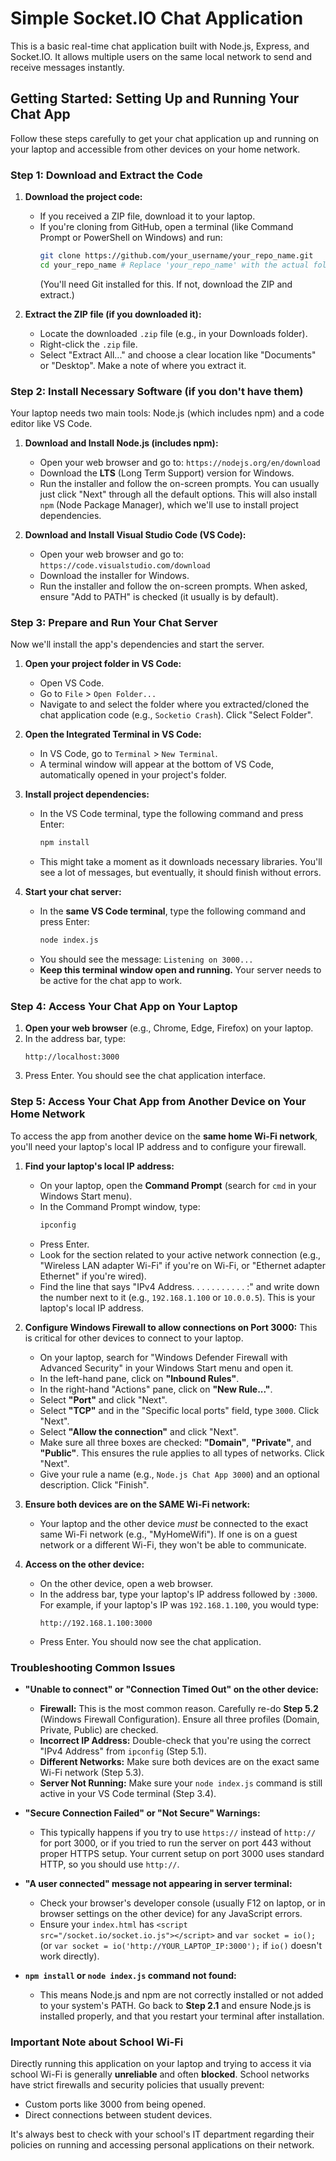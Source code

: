 # Simple Socket.IO Chat Application

This is a basic real-time chat application built with Node.js, Express, and Socket.IO. It allows multiple users on the same local network to send and receive messages instantly.

## Getting Started: Setting Up and Running Your Chat App

Follow these steps carefully to get your chat application up and running on your laptop and accessible from other devices on your home network.

### Step 1: Download and Extract the Code

1.  **Download the project code:**
    *   If you received a ZIP file, download it to your laptop.
    *   If you're cloning from GitHub, open a terminal (like Command Prompt or PowerShell on Windows) and run:
        ```bash
        git clone https://github.com/your_username/your_repo_name.git
        cd your_repo_name # Replace 'your_repo_name' with the actual folder name
        ```
        (You'll need Git installed for this. If not, download the ZIP and extract.)

2.  **Extract the ZIP file (if you downloaded it):**
    *   Locate the downloaded `.zip` file (e.g., in your Downloads folder).
    *   Right-click the `.zip` file.
    *   Select "Extract All..." and choose a clear location like "Documents" or "Desktop". Make a note of where you extract it.

### Step 2: Install Necessary Software (if you don't have them)

Your laptop needs two main tools: Node.js (which includes npm) and a code editor like VS Code.

1.  **Download and Install Node.js (includes npm):**
    *   Open your web browser and go to: `https://nodejs.org/en/download`
    *   Download the **LTS** (Long Term Support) version for Windows.
    *   Run the installer and follow the on-screen prompts. You can usually just click "Next" through all the default options. This will also install `npm` (Node Package Manager), which we'll use to install project dependencies.

2.  **Download and Install Visual Studio Code (VS Code):**
    *   Open your web browser and go to: `https://code.visualstudio.com/download`
    *   Download the installer for Windows.
    *   Run the installer and follow the on-screen prompts. When asked, ensure "Add to PATH" is checked (it usually is by default).

### Step 3: Prepare and Run Your Chat Server

Now we'll install the app's dependencies and start the server.

1.  **Open your project folder in VS Code:**
    *   Open VS Code.
    *   Go to `File` > `Open Folder...`
    *   Navigate to and select the folder where you extracted/cloned the chat application code (e.g., `Socketio Crash`). Click "Select Folder".

2.  **Open the Integrated Terminal in VS Code:**
    *   In VS Code, go to `Terminal` > `New Terminal`.
    *   A terminal window will appear at the bottom of VS Code, automatically opened in your project's folder.

3.  **Install project dependencies:**
    *   In the VS Code terminal, type the following command and press Enter:
        ```bash
        npm install
        ```
    *   This might take a moment as it downloads necessary libraries. You'll see a lot of messages, but eventually, it should finish without errors.

4.  **Start your chat server:**
    *   In the **same VS Code terminal**, type the following command and press Enter:
        ```bash
        node index.js
        ```
    *   You should see the message: `Listening on 3000...`
    *   **Keep this terminal window open and running.** Your server needs to be active for the chat app to work.

### Step 4: Access Your Chat App on Your Laptop

1.  **Open your web browser** (e.g., Chrome, Edge, Firefox) on your laptop.
2.  In the address bar, type:
    ```
    http://localhost:3000
    ```
3.  Press Enter. You should see the chat application interface.

### Step 5: Access Your Chat App from Another Device on Your Home Network

To access the app from another device on the **same home Wi-Fi network**, you'll need your laptop's local IP address and to configure your firewall.

1.  **Find your laptop's local IP address:**
    *   On your laptop, open the **Command Prompt** (search for `cmd` in your Windows Start menu).
    *   In the Command Prompt window, type:
        ```bash
        ipconfig
        ```
    *   Press Enter.
    *   Look for the section related to your active network connection (e.g., "Wireless LAN adapter Wi-Fi" if you're on Wi-Fi, or "Ethernet adapter Ethernet" if you're wired).
    *   Find the line that says "IPv4 Address. . . . . . . . . . . :" and write down the number next to it (e.g., `192.168.1.100` or `10.0.0.5`). This is your laptop's local IP address.

2.  **Configure Windows Firewall to allow connections on Port 3000:**
    This is critical for other devices to connect to your laptop.
    *   On your laptop, search for "Windows Defender Firewall with Advanced Security" in your Windows Start menu and open it.
    *   In the left-hand pane, click on **"Inbound Rules"**.
    *   In the right-hand "Actions" pane, click on **"New Rule..."**.
    *   Select **"Port"** and click "Next".
    *   Select **"TCP"** and in the "Specific local ports" field, type `3000`. Click "Next".
    *   Select **"Allow the connection"** and click "Next".
    *   Make sure all three boxes are checked: **"Domain"**, **"Private"**, and **"Public"**. This ensures the rule applies to all types of networks. Click "Next".
    *   Give your rule a name (e.g., `Node.js Chat App 3000`) and an optional description. Click "Finish".

3.  **Ensure both devices are on the SAME Wi-Fi network:**
    *   Your laptop and the other device *must* be connected to the exact same Wi-Fi network (e.g., "MyHomeWifi"). If one is on a guest network or a different Wi-Fi, they won't be able to communicate.

4.  **Access on the other device:**
    *   On the other device, open a web browser.
    *   In the address bar, type your laptop's IP address followed by `:3000`. For example, if your laptop's IP was `192.168.1.100`, you would type:
        ```
        http://192.168.1.100:3000
        ```
    *   Press Enter. You should now see the chat application.

### Troubleshooting Common Issues

*   **"Unable to connect" or "Connection Timed Out" on the other device:**
    *   **Firewall:** This is the most common reason. Carefully re-do **Step 5.2** (Windows Firewall Configuration). Ensure all three profiles (Domain, Private, Public) are checked.
    *   **Incorrect IP Address:** Double-check that you're using the correct "IPv4 Address" from `ipconfig` (Step 5.1).
    *   **Different Networks:** Make sure both devices are on the exact same Wi-Fi network (Step 5.3).
    *   **Server Not Running:** Make sure your `node index.js` command is still active in your VS Code terminal (Step 3.4).

*   **"Secure Connection Failed" or "Not Secure" Warnings:**
    *   This typically happens if you try to use `https://` instead of `http://` for port 3000, or if you tried to run the server on port 443 without proper HTTPS setup. Your current setup on port 3000 uses standard HTTP, so you should use `http://`.

*   **"A user connected" message not appearing in server terminal:**
    *   Check your browser's developer console (usually F12 on laptop, or in browser settings on the other device) for any JavaScript errors.
    *   Ensure your `index.html` has `<script src="/socket.io/socket.io.js"></script>` and `var socket = io();` (or `var socket = io('http://YOUR_LAPTOP_IP:3000');` if `io()` doesn't work directly).

*   **`npm install` or `node index.js` command not found:**
    *   This means Node.js and npm are not correctly installed or not added to your system's PATH. Go back to **Step 2.1** and ensure Node.js is installed properly, and that you restart your terminal after installation.

### Important Note about School Wi-Fi

Directly running this application on your laptop and trying to access it via school Wi-Fi is generally **unreliable** and often **blocked**. School networks have strict firewalls and security policies that usually prevent:

*   Custom ports like 3000 from being opened.
*   Direct connections between student devices.

It's always best to check with your school's IT department regarding their policies on running and accessing personal applications on their network. 